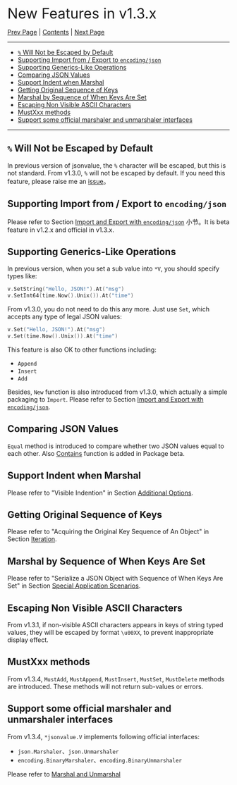 
<font size=6>New Features in v1.3.x</font>

[Prev Page](./13_beta.md) | [Contents](./README.md) | [Next Page](./15_1_12_new_feature.md)

---

- [`%` Will Not be Escaped by Default](#-will-not-be-escaped-by-default)
- [Supporting Import from / Export to `encoding/json`](#supporting-import-from--export-to-encodingjson)
- [Supporting Generics-Like Operations](#supporting-generics-like-operations)
- [Comparing JSON Values](#comparing-json-values)
- [Support Indent when Marshal](#support-indent-when-marshal)
- [Getting Original Sequence of Keys](#getting-original-sequence-of-keys)
- [Marshal by Sequence of When Keys Are Set](#marshal-by-sequence-of-when-keys-are-set)
- [Escaping Non Visible ASCII Characters](#escaping-non-visible-ascii-characters)
- [MustXxx methods](#mustxxx-methods)
- [Support some official marshaler and unmarshaler interfaces](#support-some-official-marshaler-and-unmarshaler-interfaces)

---

## `%` Will Not be Escaped by Default

In previous version of jsonvalue, the `%` character will be escaped, but this is not standard. From v1.3.0, `%` will not be escaped by default. If you need this feature, please raise me an [issue](https://github.com/Andrew-M-C/go.jsonvalue/issues/new)。

## Supporting Import from / Export to `encoding/json`

Please refer to Section [Import and Export with `encoding/json`](./06_import_export.md) 小节。It is beta feature in v1.2.x and official in v1.3.x.

## Supporting Generics-Like Operations

In previous version, when you set a sub value into `*V`, you should specify types like:

```go
v.SetString("Hello, JSON!").At("msg")
v.SetInt64(time.Now().Unix()).At("time")
```

From v1.3.0, you do not need to do this any more. Just use `Set`, which accepts any type of legal JSON values:

```go
v.Set("Hello, JSON!").At("msg")
v.Set(time.Now().Unix()).At("time")
```

This feature is also OK to other functions including:

- `Append`
- `Insert`
- `Add`

Besides, `New` function is also introduced from v1.3.0, which actually a simple packaging to `Import`. Please refer to Section [Import and Export with `encoding/json`](./06_import_export.md).

## Comparing JSON Values

`Equal` method is introduced to compare whether two JSON values equal to each other. Also [Contains](./13_beta.md) function is added in Package beta.

## Support Indent when Marshal

Please refer to "Visible Indention" in Section [Additional Options](./12_option.md).

## Getting Original Sequence of Keys

Please refer to "Acquiring the Original Key Sequence of An Object" in Section [Iteration](./07_iteration.md).

## Marshal by Sequence of When Keys Are Set

Please refer to "Serialize a JSON Object with Sequence of When Keys Are Set" in Section [Special Application Scenarios](./10_scenarios.md).

## Escaping Non Visible ASCII Characters

From v1.3.1, if non-visible ASCII characters appears in keys of string typed values, they will be escaped by format `\u00XX`, to prevent inappropriate display effect.

## MustXxx methods

From v1.3.4, `MustAdd`, `MustAppend`, `MustInsert`, `MustSet`, `MustDelete` methods are introduced. These methods will not return sub-values or errors.

## Support some official marshaler and unmarshaler interfaces

From v1.3.4, `*jsonvalue.V` implements following official interfaces:

- `json.Marshaler`、`json.Unmarshaler`
- `encoding.BinaryMarshaler`、`encoding.BinaryUnmarshaler`

Please refer to [Marshal and Unmarshal](./05_marshal_unmarshal.md)
